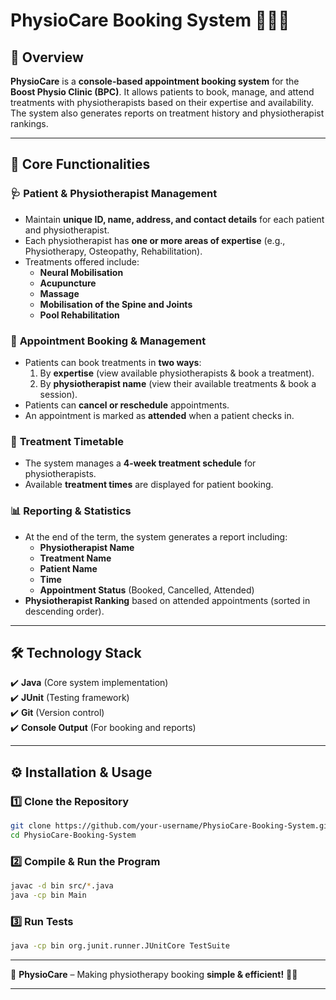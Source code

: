 # **PhysioCare Booking System** 🏥💆‍♂️  

## 📌 **Overview**  
**PhysioCare** is a **console-based appointment booking system** for the **Boost Physio Clinic (BPC)**. It allows patients to book, manage, and attend treatments with physiotherapists based on their expertise and availability. The system also generates reports on treatment history and physiotherapist rankings.  

---

## 🚀 **Core Functionalities**  

### 🩺 **Patient & Physiotherapist Management**  
- Maintain **unique ID, name, address, and contact details** for each patient and physiotherapist.  
- Each physiotherapist has **one or more areas of expertise** (e.g., Physiotherapy, Osteopathy, Rehabilitation).  
- Treatments offered include:  
  - **Neural Mobilisation**  
  - **Acupuncture**  
  - **Massage**  
  - **Mobilisation of the Spine and Joints**  
  - **Pool Rehabilitation**  

### 📅 **Appointment Booking & Management**  
- Patients can book treatments in **two ways**:  
  1. By **expertise** (view available physiotherapists & book a treatment).  
  2. By **physiotherapist name** (view their available treatments & book a session).  
- Patients can **cancel or reschedule** appointments.  
- An appointment is marked as **attended** when a patient checks in.  

### 📆 **Treatment Timetable**  
- The system manages a **4-week treatment schedule** for physiotherapists.  
- Available **treatment times** are displayed for patient booking.  

### 📊 **Reporting & Statistics**  
- At the end of the term, the system generates a report including:  
  - **Physiotherapist Name**  
  - **Treatment Name**  
  - **Patient Name**  
  - **Time**  
  - **Appointment Status** (Booked, Cancelled, Attended)  
- **Physiotherapist Ranking** based on attended appointments (sorted in descending order).  

---

## 🛠 **Technology Stack**  
✔️ **Java** (Core system implementation)  
✔️ **JUnit** (Testing framework)  
✔️ **Git** (Version control)  
✔️ **Console Output** (For booking and reports)  

---

## ⚙️ **Installation & Usage**  

### 1️⃣ **Clone the Repository**  
```bash
git clone https://github.com/your-username/PhysioCare-Booking-System.git
cd PhysioCare-Booking-System
```

### 2️⃣ **Compile & Run the Program**  
```bash
javac -d bin src/*.java  
java -cp bin Main  
```

### 3️⃣ **Run Tests**  
```bash
java -cp bin org.junit.runner.JUnitCore TestSuite  
```
---

🎯 **PhysioCare** – Making physiotherapy booking **simple & efficient!** 💙💪  

---
